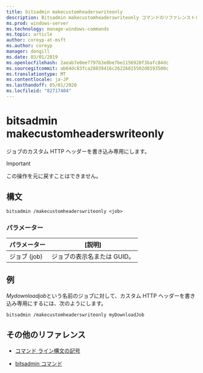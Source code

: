 ```yaml
---
title: bitsadmin makecustomheaderswriteonly
description: Bitsadmin makecustomheaderswriteonly コマンドのリファレンストピックです。これにより、ジョブのカスタム HTTP ヘッダーが書き込み専用になります。
ms.prod: windows-server
ms.technology: manage-windows-commands
ms.topic: article
author: coreyp-at-msft
ms.author: coreyp
manager: dongill
ms.date: 03/01/2019
ms.openlocfilehash: 2aeab7e0ee7797b3e0be7be1156920f3bafc84dc
ms.sourcegitcommit: ab64dc83fca28039416c26226815502d0193500c
ms.translationtype: MT
ms.contentlocale: ja-JP
ms.lasthandoff: 05/01/2020
ms.locfileid: "82717404"
---
```

# <a name="bitsadmin-makecustomheaderswriteonly"></a>bitsadmin makecustomheaderswriteonly

ジョブのカスタム HTTP ヘッダーを書き込み専用にします。

> [!IMPORTANT]
> この操作を元に戻すことはできません。

## <a name="syntax"></a>構文

```
bitsadmin /makecustomheaderswriteonly <job>
```

### <a name="parameters"></a>パラメーター

| パラメーター | [説明] |
| -------------- | -------------- |
| ジョブ (job) | ジョブの表示名または GUID。 |

## <a name="examples"></a>例

*Mydownloadjob*という名前のジョブに対して、カスタム HTTP ヘッダーを書き込み専用にするには、次のようにします。

```
bitsadmin /makecustomheaderswriteonly myDownloadJob
```

## <a name="additional-references"></a>その他のリファレンス

- [コマンド ライン構文の記号](command-line-syntax-key.md)

- [bitsadmin コマンド](bitsadmin.md)
